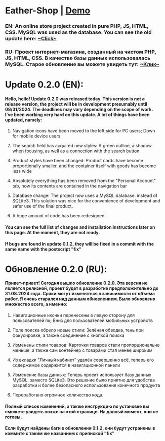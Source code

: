 # Eather-Shop | [Demo](http://185.117.152.16/index.php)
### EN: An online store project created in pure PHP, JS, HTML, CSS. MySQL was used as the database. You can see the old update here: [~Click~](https://github.com/LuckyDevv/Eather-Shop/blob/main/Update_0_1_2.md) 

### RU: Проект интернет-магазина, созданный на чистом PHP, JS, HTML, CSS. В качестве базы данных использовалась MySQL. Старое обновление вы можете увидеть тут: [~Клик~](https://github.com/LuckyDevv/Eather-Shop/blob/main/Update_0_1_2.md)

# Update 0.2.0 (EN):
#### Hello, hello! Update 0.2.0 was released today. This version is not a release version, the project will be in development presumably until 08/31/2024. The deadlines may vary depending on the scope of work. I've been working very hard on this update. A lot of things have been updated, namely:

1. Navigation icons have been moved to the left side for PC users; Down for mobile device users

2. The search field has acquired new styles: A green outline, a shadow when focusing, as well as a connection with the search button

3. Product styles have been changed: Product cards have become proportionally smaller, and the container itself with goods has become less wide

4. Absolutely everything has been removed from the "Personal Account" tab, now its contents are contained in the navigation bar

5. Database change: The project now uses a MySQL database. instead of SQLite3. This solution was nice for the convenience of development and safer use of the final product.

6. A huge amount of code has been redesigned.

#### You can see the full list of changes and installation instructions later on this page. At the moment, they are not ready.

#### If bugs are found in update 0.1.2, they will be fixed in a commit with the same name with the postscript "fix"

# Обновление 0.2.0 (RU):
#### Привет-привет! Сегодня вышло обновление 0.2.0. Эта версия не является релизной, проект будет в разработке предположительно до 31.08.2024 года. Сроки могут изменяться в зависимости от объема работ. Я очень старался над данным обновлением. Было обновлено множество всего, а именно:

1. Навигационные иконки перенесены в левую сторону для пользователей пк; Вниз для пользователей мобильных устройств

2. Поле поиска обрело новые стили: Зелёная обводка, тень при фокусировке, а также соединение с кнопкой поиска

3. Изменены стили товаров: Карточки товаров стали пропорционально меньше, а также сам контейнер с товарами стал менее широким

4. Из вкладки "Личный кабинет" удалён совершенно всё, теперь его содержимое содержится в навигационной панели

5. Изменение базы данных: Теперь проект использует базу данных MySQL. заместо SQLite3. Это решение было приятно для удобства разработки и более безопасного использования конечного продукта

6. Переработано огромное количество кода.

#### Полный список изменений, а также инструкцию по установке вы сможете увидеть позже на этой странице. На данный момент, они не готовы.

#### Если будут найдены баги в обновлении 0.1.2, они будут устранены в коммите с таким же названием с припиской "fix"